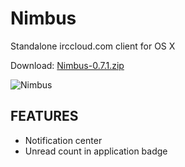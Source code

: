 Nimbus
============

Standalone irccloud.com client for OS X

Download: [Nimbus-0.7.1.zip](https://github.com/jnordberg/irccloudapp/releases/download/0.7.1/Nimbus-0.7.1.zip)

![Nimbus](http://xn--bl-wia.se/nimbus.png)

FEATURES
--------

* Notification center
* Unread count in application badge
